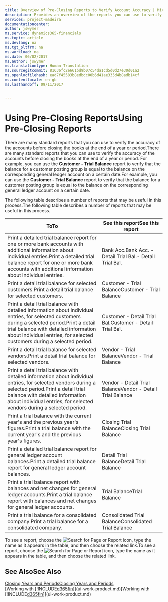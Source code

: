 ```yaml
---
title: Overview of Pre-Closing Reports to Verify Account Accuracy | Microsoft Docs
description: Provides an overview of the reports you can use to verify the accuracy of accounts before closing the books at the end of a year or period.
services: project-madeira
documentationcenter: 
author: jswymer
ms.service: dynamics365-financials
ms.topic: article
ms.devlang: na
ms.tgt_pltfrm: na
ms.workload: na
ms.date: 06/02/2017
ms.author: jswymer
ms.translationtype: Human Translation
ms.sourcegitcommit: 81636fc2e661bd9b07c54da1cd5d0d27e30d01a2
ms.openlocfilehash: ead7f45583b8edbdc00b6d41ae335d4b8adb14cf
ms.contentlocale: en-gb
ms.lasthandoff: 09/11/2017


---
```

# <a name="using-pre-closing-reports"></a><span data-ttu-id="de596-103">Using Pre-Closing Reports</span><span class="sxs-lookup"><span data-stu-id="de596-103">Using Pre-Closing Reports</span></span>
<span data-ttu-id="de596-104">There are many standard reports that you can use to verify the accuracy of the accounts before closing the books at the end of a year or period.</span><span class="sxs-lookup"><span data-stu-id="de596-104">There are many standard reports that you can use to verify the accuracy of the accounts before closing the books at the end of a year or period.</span></span> <span data-ttu-id="de596-105">For example, you can use the **Customer - Trial Balance** report to verify that the balance for a customer posting group is equal to the balance on the corresponding general ledger account on a certain date.</span><span class="sxs-lookup"><span data-stu-id="de596-105">For example, you can use the **Customer - Trial Balance** report to verify that the balance for a customer posting group is equal to the balance on the corresponding general ledger account on a certain date.</span></span>

<span data-ttu-id="de596-106">The following table describes a number of reports that may be useful in this process.</span><span class="sxs-lookup"><span data-stu-id="de596-106">The following table describes a number of reports that may be useful in this process.</span></span>

| <span data-ttu-id="de596-107">To</span><span class="sxs-lookup"><span data-stu-id="de596-107">To</span></span> | <span data-ttu-id="de596-108">See this report</span><span class="sxs-lookup"><span data-stu-id="de596-108">See this report</span></span> |
| --- | --- |
| <span data-ttu-id="de596-109">Print a detailed trial balance report for one or more bank accounts with additional information about individual entries.</span><span class="sxs-lookup"><span data-stu-id="de596-109">Print a detailed trial balance report for one or more bank accounts with additional information about individual entries.</span></span> |<span data-ttu-id="de596-110">Bank Acc.</span><span class="sxs-lookup"><span data-stu-id="de596-110">Bank Acc.</span></span> <span data-ttu-id="de596-111">- Detail Trial Bal.</span><span class="sxs-lookup"><span data-stu-id="de596-111">- Detail Trial Bal.</span></span> |
| <span data-ttu-id="de596-112">Print a detail trial balance for selected customers.</span><span class="sxs-lookup"><span data-stu-id="de596-112">Print a detail trial balance for selected customers.</span></span> |<span data-ttu-id="de596-113">Customer - Trial Balance</span><span class="sxs-lookup"><span data-stu-id="de596-113">Customer - Trial Balance</span></span> |
| <span data-ttu-id="de596-114">Print a detail trial balance with detailed information about individual entries, for selected customers during a selected period.</span><span class="sxs-lookup"><span data-stu-id="de596-114">Print a detail trial balance with detailed information about individual entries, for selected customers during a selected period.</span></span> |<span data-ttu-id="de596-115">Customer - Detail Trial Bal.</span><span class="sxs-lookup"><span data-stu-id="de596-115">Customer - Detail Trial Bal.</span></span> |
| <span data-ttu-id="de596-116">Print a detail trial balance for selected vendors.</span><span class="sxs-lookup"><span data-stu-id="de596-116">Print a detail trial balance for selected vendors.</span></span> |<span data-ttu-id="de596-117">Vendor - Trial Balance</span><span class="sxs-lookup"><span data-stu-id="de596-117">Vendor - Trial Balance</span></span> |
| <span data-ttu-id="de596-118">Print a detail trial balance with detailed information about individual entries, for selected vendors during a selected period.</span><span class="sxs-lookup"><span data-stu-id="de596-118">Print a detail trial balance with detailed information about individual entries, for selected vendors during a selected period.</span></span> |<span data-ttu-id="de596-119">Vendor - Detail Trial Balance</span><span class="sxs-lookup"><span data-stu-id="de596-119">Vendor - Detail Trial Balance</span></span> |
| <span data-ttu-id="de596-120">Print a trial balance with the current year's and the previous year's figures.</span><span class="sxs-lookup"><span data-stu-id="de596-120">Print a trial balance with the current year's and the previous year's figures.</span></span> |<span data-ttu-id="de596-121">Closing Trial Balance</span><span class="sxs-lookup"><span data-stu-id="de596-121">Closing Trial Balance</span></span> |
| <span data-ttu-id="de596-122">Print a detailed trial balance report for general ledger account balances.</span><span class="sxs-lookup"><span data-stu-id="de596-122">Print a detailed trial balance report for general ledger account balances.</span></span> |<span data-ttu-id="de596-123">Detail Trial Balance</span><span class="sxs-lookup"><span data-stu-id="de596-123">Detail Trial Balance</span></span> |
| <span data-ttu-id="de596-124">Print a trial balance report with balances and net changes for general ledger accounts.</span><span class="sxs-lookup"><span data-stu-id="de596-124">Print a trial balance report with balances and net changes for general ledger accounts.</span></span> |<span data-ttu-id="de596-125">Trial Balance</span><span class="sxs-lookup"><span data-stu-id="de596-125">Trial Balance</span></span> |
| <span data-ttu-id="de596-126">Print a trial balance for a consolidated company.</span><span class="sxs-lookup"><span data-stu-id="de596-126">Print a trial balance for a consolidated company.</span></span> |<span data-ttu-id="de596-127">Consolidated Trial Balance</span><span class="sxs-lookup"><span data-stu-id="de596-127">Consolidated Trial Balance</span></span> |

<span data-ttu-id="de596-128">To see a report, choose the ![Search for Page or Report](media/ui-search/search_small.png "Search for Page or Report icon") icon, type the name as it appears in the table, and then choose the related link.</span><span class="sxs-lookup"><span data-stu-id="de596-128">To see a report, choose the ![Search for Page or Report](media/ui-search/search_small.png "Search for Page or Report icon") icon, type the name as it appears in the table, and then choose the related link.</span></span>

## <a name="see-also"></a><span data-ttu-id="de596-129">See Also</span><span class="sxs-lookup"><span data-stu-id="de596-129">See Also</span></span>
[<span data-ttu-id="de596-130">Closing Years and Periods</span><span class="sxs-lookup"><span data-stu-id="de596-130">Closing Years and Periods</span></span>](year-close-years-periods.md)  
<span data-ttu-id="de596-131">[Working with [!INCLUDE[d365fin](includes/d365fin_md.md)]](ui-work-product.md)</span><span class="sxs-lookup"><span data-stu-id="de596-131">[Working with [!INCLUDE[d365fin](includes/d365fin_md.md)]](ui-work-product.md)</span></span>


